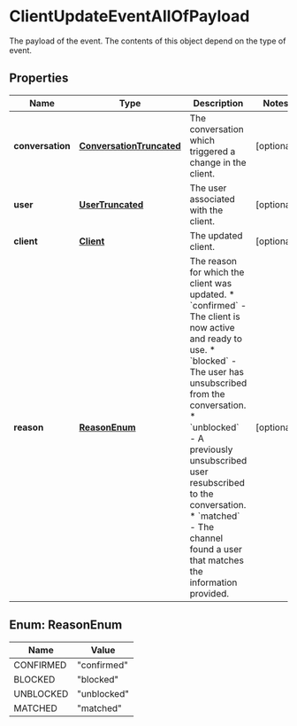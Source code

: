 

# ClientUpdateEventAllOfPayload

The payload of the event. The contents of this object depend on the type of event.
## Properties

Name | Type | Description | Notes
------------ | ------------- | ------------- | -------------
**conversation** | [**ConversationTruncated**](ConversationTruncated.md) | The conversation which triggered a change in the client. |  [optional]
**user** | [**UserTruncated**](UserTruncated.md) | The user associated with the client. |  [optional]
**client** | [**Client**](Client.md) | The updated client. |  [optional]
**reason** | [**ReasonEnum**](#ReasonEnum) | The reason for which the client was updated. * &#x60;confirmed&#x60; - The client is now active and ready to use. * &#x60;blocked&#x60; - The user has unsubscribed from the conversation. * &#x60;unblocked&#x60; - A previously unsubscribed user resubscribed to the conversation. * &#x60;matched&#x60; - The channel found a user that matches the information provided.  |  [optional]



## Enum: ReasonEnum

Name | Value
---- | -----
CONFIRMED | &quot;confirmed&quot;
BLOCKED | &quot;blocked&quot;
UNBLOCKED | &quot;unblocked&quot;
MATCHED | &quot;matched&quot;



